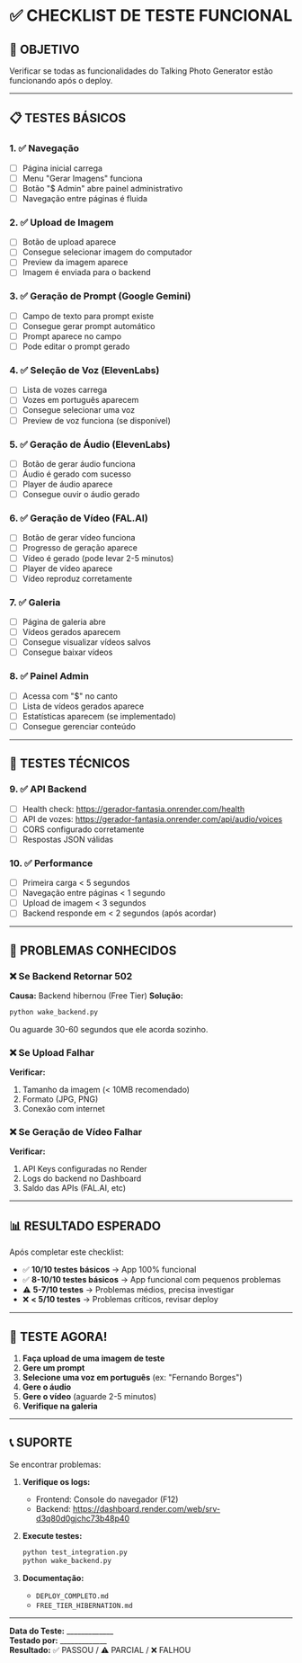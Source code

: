 # ✅ CHECKLIST DE TESTE FUNCIONAL

## 🎯 OBJETIVO
Verificar se todas as funcionalidades do Talking Photo Generator estão funcionando após o deploy.

---

## 📋 TESTES BÁSICOS

### 1. ✅ Navegação
- [ ] Página inicial carrega
- [ ] Menu "Gerar Imagens" funciona
- [ ] Botão "$ Admin" abre painel administrativo
- [ ] Navegação entre páginas é fluida

### 2. ✅ Upload de Imagem
- [ ] Botão de upload aparece
- [ ] Consegue selecionar imagem do computador
- [ ] Preview da imagem aparece
- [ ] Imagem é enviada para o backend

### 3. ✅ Geração de Prompt (Google Gemini)
- [ ] Campo de texto para prompt existe
- [ ] Consegue gerar prompt automático
- [ ] Prompt aparece no campo
- [ ] Pode editar o prompt gerado

### 4. ✅ Seleção de Voz (ElevenLabs)
- [ ] Lista de vozes carrega
- [ ] Vozes em português aparecem
- [ ] Consegue selecionar uma voz
- [ ] Preview de voz funciona (se disponível)

### 5. ✅ Geração de Áudio (ElevenLabs)
- [ ] Botão de gerar áudio funciona
- [ ] Áudio é gerado com sucesso
- [ ] Player de áudio aparece
- [ ] Consegue ouvir o áudio gerado

### 6. ✅ Geração de Vídeo (FAL.AI)
- [ ] Botão de gerar vídeo funciona
- [ ] Progresso de geração aparece
- [ ] Vídeo é gerado (pode levar 2-5 minutos)
- [ ] Player de vídeo aparece
- [ ] Vídeo reproduz corretamente

### 7. ✅ Galeria
- [ ] Página de galeria abre
- [ ] Vídeos gerados aparecem
- [ ] Consegue visualizar vídeos salvos
- [ ] Consegue baixar vídeos

### 8. ✅ Painel Admin
- [ ] Acessa com "$" no canto
- [ ] Lista de vídeos gerados aparece
- [ ] Estatísticas aparecem (se implementado)
- [ ] Consegue gerenciar conteúdo

---

## 🔧 TESTES TÉCNICOS

### 9. ✅ API Backend
- [ ] Health check: https://gerador-fantasia.onrender.com/health
- [ ] API de vozes: https://gerador-fantasia.onrender.com/api/audio/voices
- [ ] CORS configurado corretamente
- [ ] Respostas JSON válidas

### 10. ✅ Performance
- [ ] Primeira carga < 5 segundos
- [ ] Navegação entre páginas < 1 segundo
- [ ] Upload de imagem < 3 segundos
- [ ] Backend responde em < 2 segundos (após acordar)

---

## 🚨 PROBLEMAS CONHECIDOS

### ❌ Se Backend Retornar 502
**Causa:** Backend hibernou (Free Tier)
**Solução:** 
```bash
python wake_backend.py
```
Ou aguarde 30-60 segundos que ele acorda sozinho.

### ❌ Se Upload Falhar
**Verificar:**
1. Tamanho da imagem (< 10MB recomendado)
2. Formato (JPG, PNG)
3. Conexão com internet

### ❌ Se Geração de Vídeo Falhar
**Verificar:**
1. API Keys configuradas no Render
2. Logs do backend no Dashboard
3. Saldo das APIs (FAL.AI, etc)

---

## 📊 RESULTADO ESPERADO

Após completar este checklist:

- ✅ **10/10 testes básicos** → App 100% funcional
- ✅ **8-10/10 testes básicos** → App funcional com pequenos problemas
- ⚠️ **5-7/10 testes** → Problemas médios, precisa investigar
- ❌ **< 5/10 testes** → Problemas críticos, revisar deploy

---

## 🎯 TESTE AGORA!

1. **Faça upload de uma imagem de teste**
2. **Gere um prompt**
3. **Selecione uma voz em português** (ex: "Fernando Borges")
4. **Gere o áudio**
5. **Gere o vídeo** (aguarde 2-5 minutos)
6. **Verifique na galeria**

---

## 📞 SUPORTE

Se encontrar problemas:

1. **Verifique os logs:**
   - Frontend: Console do navegador (F12)
   - Backend: https://dashboard.render.com/web/srv-d3q80d0gjchc73b48p40

2. **Execute testes:**
   ```bash
   python test_integration.py
   python wake_backend.py
   ```

3. **Documentação:**
   - `DEPLOY_COMPLETO.md`
   - `FREE_TIER_HIBERNATION.md`

---

**Data do Teste:** _____________  
**Testado por:** _____________  
**Resultado:** ✅ PASSOU / ⚠️ PARCIAL / ❌ FALHOU
